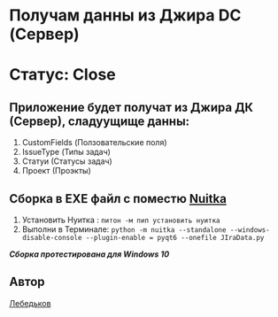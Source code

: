 # Получам данны из Джира DC (Сервер) 
# Статус: Close

## Приложение будет получат из Джира ДК (Сервер), сладуущище данны:
1. CustomFields (Ползовательские поля)
2. IssueType (Типы задач)
3. Статуи (Статусы задач)
4. Проект (Проэкты)

## Сборка в EXE файл с поместю [Nuitka](https://github.com/Nuitka/Nuitka)  
1. Установить Нуитка : `питон -м пип установить нуитка` 
2. Выполни в Терминале: `python -m nuitka --standalone --windows-disable-console --plugin-enable = pyqt6 --onefile JIraData.py`

***Сборка протестирована для Windows 10***



## Автор 
 [Лебедьков](https://github.com/BorodaOmsk)
